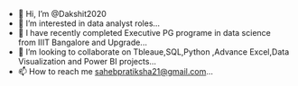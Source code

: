 - 👋 Hi, I’m @Dakshit2020
- 👀 I’m interested in data analyst roles...
- 🌱 I have recently completed Executive PG programe in data science from IIIT Bangalore and Upgrade...
- 💞️ I’m looking to collaborate on Tbleaue,SQL,Python ,Advance Excel,Data Visualization and Power BI projects...
- 📫 How to reach me sahebpratiksha21@gmail.com...

<!---
Dakshit2020/Dakshit2020 is a ✨ special ✨ repository because its `README.md` (this file) appears on your GitHub profile.
You can click the Preview link to take a look at your changes.
--->

